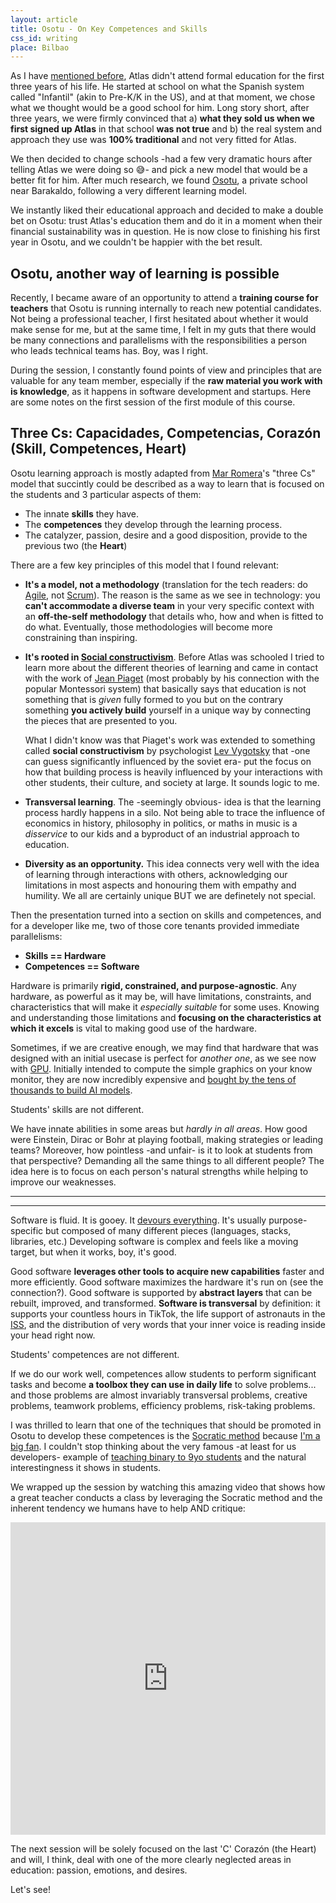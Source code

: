 ```yaml
---
layout: article
title: Osotu - On Key Competences and Skills
css_id: writing
place: Bilbao
---
```


As I have [mentioned before](https://aitor.is/writing-on/atlas), Atlas didn't attend formal education for the first three years of his life. He started at school on what the Spanish system called "Infantil" (akin to Pre-K/K in the US), and at that moment, we chose what we thought would be a good school for him. Long story short, after three years, we were firmly convinced that a) **what they sold us when we first signed up Atlas** in that school **was not true** and b) the real system and approach they use was **100% traditional** and not very fitted for Atlas.

We then decided to change schools -had a few very dramatic hours after telling Atlas we were doing so 😅- and pick a new model that would be a better fit for him. After much research, we found [Osotu](https://osotu.org/), a private school near Barakaldo, following a very different learning model.

We instantly liked their educational approach and decided to make a double bet on Osotu: trust Atlas's education them and do it in a moment when their financial sustainability was in question. He is now close to finishing his first year in Osotu, and we couldn't be happier with the bet result.

## Osotu, another way of learning is possible

Recently, I became aware of an opportunity to attend a **training course for teachers** that Osotu is running internally to reach new potential candidates. Not being a professional teacher, I first hesitated about whether it would make sense for me, but at the same time, I felt in my guts that there would be many connections and parallelisms with the responsibilities a person who leads technical teams has. Boy, was I right.

During the session, I constantly found points of view and principles that are valuable for any team member, especially if the **raw material you work with is knowledge**, as it happens in software development and startups. Here are some notes on the first session of the first module of this course.

## Three Cs: Capacidades, Competencias, Corazón (Skill, Competences, Heart)

Osotu learning approach is mostly adapted from [Mar Romera](https://integratek.es/mar-romera/)'s "three Cs" model that succintly could be described as a way to learn that is focused on the students and 3 particular aspects of them:

- The innate **skills** they have.
- The **competences** they develop through the learning process.
- The catalyzer, passion, desire and a good disposition, provide to the previous two (the **Heart**)

There are a few key principles of this model that I found relevant:

- **It's a model, not a methodology** (translation for the tech readers: do [Agile](https://agilemanifesto.org/), not [Scrum](https://www.scrum.org/resources/what-scrum-module)). The reason is the same as we see in technology: you **can't accommodate a diverse team** in your very specific context with an **off-the-self methodology** that details who, how and when is fitted to do what. Eventually, those methodologies will become more constraining than inspiring.

- **It's rooted in [Social constructivism](https://www.wikiwand.com/en/Social_constructivism)**. Before Atlas was schooled I tried to learn more about the different theories of learning and came in contact with the work of [Jean Piaget](https://www.wikiwand.com/en/Jean_Piaget) (most probably by his connection with the popular Montessori system) that basically says that education is not something that is _given_ fully formed to you but on the contrary something **you actively build** yourself in a unique way by connecting the pieces that are presented to you.

  What I didn't know was that Piaget's work was extended to something called **social constructivism** by psychologist [Lev Vygotsky](https://www.wikiwand.com/en/Lev_Vygotsky) that -one can guess significantly influenced by the soviet era- put the focus on how that building process is heavily influenced by your interactions with other students, their culture, and society at large. It sounds logic to me.

- **Transversal learning**. The -seemingly obvious- idea is that the learning process hardly happens in a silo. Not being able to trace the influence of economics in history, philosophy in politics, or maths in music is a _disservice_ to our kids and a byproduct of an industrial approach to education.

- **Diversity as an opportunity.** This idea connects very well with the idea of learning through interactions with others, acknowledging our limitations in most aspects and honouring them with empathy and humility. We all are certainly unique BUT we are definetely not special.

Then the presentation turned into a section on skills and competences, and for a developer like me, two of those core tenants provided immediate parallelisms:

- **Skills == Hardware**
- **Competences == Software**

Hardware is primarily **rigid, constrained, and purpose-agnostic**. Any hardware, as powerful as it may be, will have limitations, constraints, and characteristics that will make it _especially suitable_ for some uses. Knowing and understanding those limitations and **focusing on the characteristics at which it excels** is vital to making good use of the hardware.

Sometimes, if we are creative enough, we may find that hardware that was designed with an initial usecase is perfect for _another one_, as we see now with [GPU](https://www.wikiwand.com/en/Graphics_processing_unit). Initially intended to compute the simple graphics on your know monitor, they are now incredibly expensive and [bought by the tens of thousands to build AI models](https://engineering.fb.com/2024/03/12/data-center-engineering/building-metas-genai-infrastructure/).

Students' skills are not different.

We have innate abilities in some areas but _hardly in all areas_. How good were Einstein, Dirac or Bohr at playing football, making strategies or leading teams? Moreover, how pointless -and unfair- is it to look at students from that perspective? Demanding all the same things to all different people? The idea here is to focus on each person's natural strengths while helping to improve our weaknesses.


<hr>

----

Software is fluid. It is gooey. It [devours everything](https://a16z.com/why-software-is-eating-the-world/). It's usually purpose-specific but composed of many different pieces (languages, stacks, libraries, etc.) Developing software is complex and feels like a moving target, but when it works, boy, it's good.

Good software **leverages other tools to acquire new capabilities** faster and more efficiently. Good software maximizes the hardware it's run on (see the connection?). Good software is supported by **abstract layers** that can be rebuilt, improved, and transformed. **Software is transversal** by definition: it supports your countless hours in TikTok, the life support of astronauts in the [ISS](https://www.wikiwand.com/en/International_Space_Station), and the distribution of very words that your inner voice is reading inside your head right now.

Students' competences are not different.

If we do our work well, competences allow students to perform significant tasks and become **a toolbox they can use in daily life** to solve problems... and those problems are almost invariably transversal problems, creative problems, teamwork problems, efficiency problems, risk-taking problems.

I was thrilled to learn that one of the techniques that should be promoted in Osotu to develop these competences is the [Socratic method](https://www.wikiwand.com/en/Socratic_method) because [I'm a big fan](https://aitor.is/writing-on/2022-asking-together). I couldn't stop thinking about the very famous -at least for us developers- example of [teaching binary to 9yo students](https://web.archive.org/web/20240215133857/https://www.garlikov.com/Soc_Meth.html) and the natural interestingness it shows in students.

We wrapped up the session by watching this amazing video that shows how a great teacher conducts a class by leveraging the Socratic method and the inherent tendency we humans have to help AND critique:

<iframe width="100%" height="500" src="https://www.youtube.com/embed/E_6PskE3zfQ?si=1uOFHWQNmXZf-6jV" title="YouTube video player" frameborder="0" allow="accelerometer; autoplay; clipboard-write; encrypted-media; gyroscope; picture-in-picture; web-share" referrerpolicy="strict-origin-when-cross-origin" allowfullscreen></iframe>

The next session will be solely focused on the last 'C' Corazón (the Heart) and will, I think, deal with one of the more clearly neglected areas in education: passion, emotions, and desires.

Let's see!
